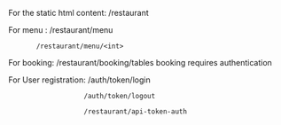 For the static html content: /restaurant



For menu : /restaurant/menu

           /restaurant/menu/<int>
           


For booking: /restaurant/booking/tables
booking requires authentication



For User registration: /auth/token/login

                       /auth/token/logout
                       
                       /restaurant/api-token-auth

